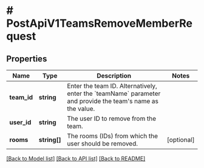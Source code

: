 # # PostApiV1TeamsRemoveMemberRequest

## Properties

Name | Type | Description | Notes
------------ | ------------- | ------------- | -------------
**team_id** | **string** | Enter the team ID. Alternatively, enter the &#x60;teamName&#x60; parameter and provide the team&#39;s name as the value. |
**user_id** | **string** | The user ID to remove from the team. |
**rooms** | **string[]** | The rooms (IDs) from which the user should be removed. | [optional]

[[Back to Model list]](../../README.md#models) [[Back to API list]](../../README.md#endpoints) [[Back to README]](../../README.md)
